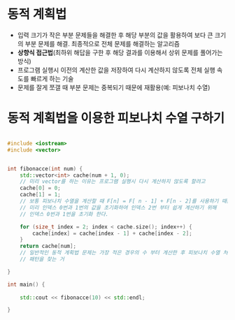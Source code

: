 # 동적 계획법
  * 입력 크기가 작은 부분 문제들을 해결한 후 해당 부분의 값을 활용하여 보다 큰 크기의 부분 문제를 해결. 최종적으로 전체 문제를 해결하는 알고리즘
  * **상향식 접근법**(최하위 해답을 구한 후 해당 결과를 이용해서 상위 문제를 풀어가는 방식)
  * 프로그램 실행시 이전의 계산한 값을 저장하여 다시 계산하지 않도록 전체 실행 속도를 빠르게 하는 기술
  * 문제를 잘게 쪼갤 때 부분 문제는 중복되기 때문에 재활용(예: 피보나치 수열)

# 동적 계획법을 이용한 피보나치 수열 구하기 

```C++

#include <iostream>
#include <vector>


int fibonacce(int num) {
    std::vector<int> cache(num + 1, 0); 
    // 미리 vector를 하는 이유는 프로그램 실행시 다시 계산하지 않도록 할려고
    cache[0] = 0;
    cache[1] = 1;
    // 보통 피보나치 수열을 계산할 때 F[n] = F[ n - 1] + F[n - 2]를 사용하기 때문에
    // 미리 인덱스 0번과 1번의 값을 초기화하여 인덱스 2번 부터 쉽게 계산하기 위해
    // 인덱스 0번과 1번을 초기화 한다.

    for (size_t index = 2; index < cache.size(); index++) {
        cache[index] = cache[index - 1] + cache[index - 2];
    }
    return cache[num];
    // 일반적인 동적 계획법 문제는 가장 적은 경우의 수 부터 계산한 후 피보나치 수열 처럼
    // 패턴을 찾는 거

}

int main() {
   
    std::cout << fibonacce(10) << std::endl;

}


```
